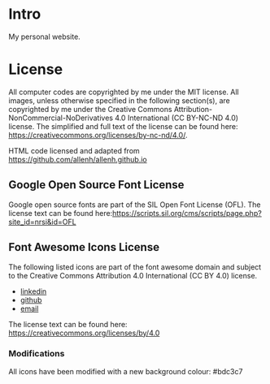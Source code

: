 # Intro
My personal website.

# License
All computer codes are copyrighted by me under the MIT license.
All images, unless otherwise specified in the following section(s), are copyrighted by me under the Creative Commons Attribution-NonCommercial-NoDerivatives 4.0 International (CC BY-NC-ND 4.0) license. The simplified and full text of the license can be found here: https://creativecommons.org/licenses/by-nc-nd/4.0/.

HTML code licensed and adapted from https://github.com/allenh/allenh.github.io

## Google Open Source Font License
Google open source fonts are part of the SIL Open Font License (OFL).
The license text can be found here:https://scripts.sil.org/cms/scripts/page.php?site_id=nrsi&id=OFL

## Font Awesome Icons License
The following listed icons are part of the font awesome domain and subject to the Creative Commons Attribution 4.0 International (CC BY 4.0) license.
* [linkedin](https://fontawesome.com/icons/linkedin?style=brands)
* [github](https://fontawesome.com/icons/github-square?style=brands)
* [email](https://fontawesome.com/icons/envelope-square?style=solid)

The license text can be found here: https://creativecommons.org/licenses/by/4.0

### Modifications
All icons have been modified with a new background colour: #bdc3c7
